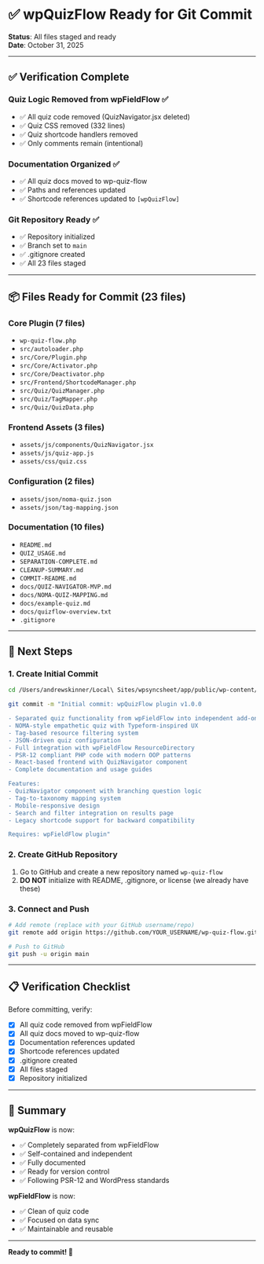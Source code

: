 # ✅ wpQuizFlow Ready for Git Commit

**Status**: All files staged and ready  
**Date**: October 31, 2025

---

## ✅ Verification Complete

### Quiz Logic Removed from wpFieldFlow ✅
- ✅ All quiz code removed (QuizNavigator.jsx deleted)
- ✅ Quiz CSS removed (332 lines)
- ✅ Quiz shortcode handlers removed
- ✅ Only comments remain (intentional)

### Documentation Organized ✅
- ✅ All quiz docs moved to wp-quiz-flow
- ✅ Paths and references updated
- ✅ Shortcode references updated to `[wpQuizFlow]`

### Git Repository Ready ✅
- ✅ Repository initialized
- ✅ Branch set to `main`
- ✅ .gitignore created
- ✅ All 23 files staged

---

## 📦 Files Ready for Commit (23 files)

### Core Plugin (7 files)
- `wp-quiz-flow.php`
- `src/autoloader.php`
- `src/Core/Plugin.php`
- `src/Core/Activator.php`
- `src/Core/Deactivator.php`
- `src/Frontend/ShortcodeManager.php`
- `src/Quiz/QuizManager.php`
- `src/Quiz/TagMapper.php`
- `src/Quiz/QuizData.php`

### Frontend Assets (3 files)
- `assets/js/components/QuizNavigator.jsx`
- `assets/js/quiz-app.js`
- `assets/css/quiz.css`

### Configuration (2 files)
- `assets/json/noma-quiz.json`
- `assets/json/tag-mapping.json`

### Documentation (10 files)
- `README.md`
- `QUIZ_USAGE.md`
- `SEPARATION-COMPLETE.md`
- `CLEANUP-SUMMARY.md`
- `COMMIT-README.md`
- `docs/QUIZ-NAVIGATOR-MVP.md`
- `docs/NOMA-QUIZ-MAPPING.md`
- `docs/example-quiz.md`
- `docs/quizflow-overview.txt`
- `.gitignore`

---

## 🚀 Next Steps

### 1. Create Initial Commit

```bash
cd /Users/andrewskinner/Local\ Sites/wpsyncsheet/app/public/wp-content/plugins/wp-quiz-flow

git commit -m "Initial commit: wpQuizFlow plugin v1.0.0

- Separated quiz functionality from wpFieldFlow into independent add-on plugin
- NOMA-style empathetic quiz with Typeform-inspired UX
- Tag-based resource filtering system
- JSON-driven quiz configuration
- Full integration with wpFieldFlow ResourceDirectory
- PSR-12 compliant PHP code with modern OOP patterns
- React-based frontend with QuizNavigator component
- Complete documentation and usage guides

Features:
- QuizNavigator component with branching question logic
- Tag-to-taxonomy mapping system
- Mobile-responsive design
- Search and filter integration on results page
- Legacy shortcode support for backward compatibility

Requires: wpFieldFlow plugin"
```

### 2. Create GitHub Repository

1. Go to GitHub and create a new repository named `wp-quiz-flow`
2. **DO NOT** initialize with README, .gitignore, or license (we already have these)

### 3. Connect and Push

```bash
# Add remote (replace with your GitHub username/repo)
git remote add origin https://github.com/YOUR_USERNAME/wp-quiz-flow.git

# Push to GitHub
git push -u origin main
```

---

## 📋 Verification Checklist

Before committing, verify:
- [x] All quiz code removed from wpFieldFlow
- [x] All quiz docs moved to wp-quiz-flow
- [x] Documentation references updated
- [x] Shortcode references updated
- [x] .gitignore created
- [x] All files staged
- [x] Repository initialized

---

## 🎯 Summary

**wpQuizFlow** is now:
- ✅ Completely separated from wpFieldFlow
- ✅ Self-contained and independent
- ✅ Fully documented
- ✅ Ready for version control
- ✅ Following PSR-12 and WordPress standards

**wpFieldFlow** is now:
- ✅ Clean of quiz code
- ✅ Focused on data sync
- ✅ Maintainable and reusable

---

**Ready to commit! 🚀**


